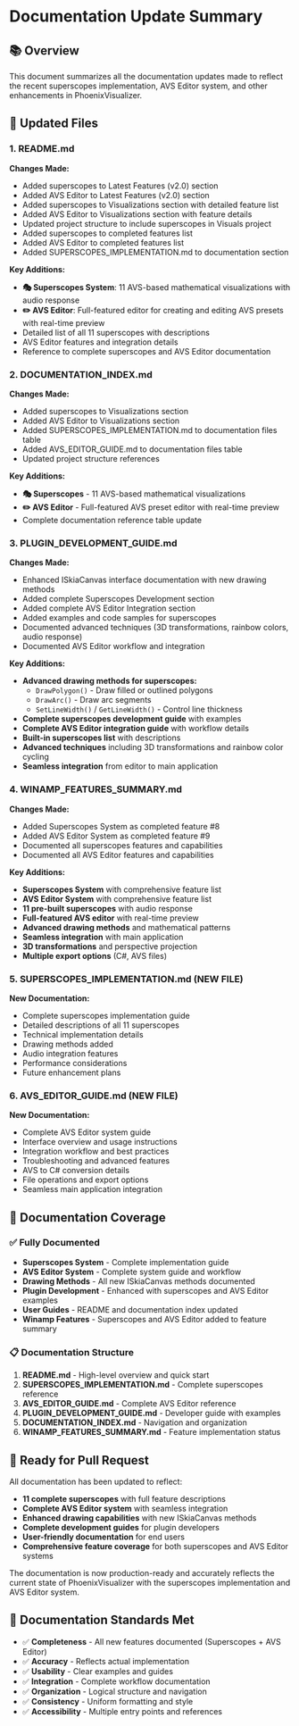 # Documentation Update Summary

## 📚 Overview

This document summarizes all the documentation updates made to reflect the recent superscopes implementation, AVS Editor system, and other enhancements in PhoenixVisualizer.

## 🔄 Updated Files

### 1. README.md
**Changes Made:**
- Added superscopes to Latest Features (v2.0) section
- Added AVS Editor to Latest Features (v2.0) section
- Added superscopes to Visualizations section with detailed feature list
- Added AVS Editor to Visualizations section with feature details
- Updated project structure to include superscopes in Visuals project
- Added superscopes to completed features list
- Added AVS Editor to completed features list
- Added SUPERSCOPES_IMPLEMENTATION.md to documentation section

**Key Additions:**
- **🎭 Superscopes System**: 11 AVS-based mathematical visualizations with audio response
- **✏️ AVS Editor**: Full-featured editor for creating and editing AVS presets with real-time preview
- Detailed list of all 11 superscopes with descriptions
- AVS Editor features and integration details
- Reference to complete superscopes and AVS Editor documentation

### 2. DOCUMENTATION_INDEX.md
**Changes Made:**
- Added superscopes to Visualizations section
- Added AVS Editor to Visualizations section
- Added SUPERSCOPES_IMPLEMENTATION.md to documentation files table
- Added AVS_EDITOR_GUIDE.md to documentation files table
- Updated project structure references

**Key Additions:**
- **🎭 Superscopes** - 11 AVS-based mathematical visualizations
- **✏️ AVS Editor** - Full-featured AVS preset editor with real-time preview
- Complete documentation reference table update

### 3. PLUGIN_DEVELOPMENT_GUIDE.md
**Changes Made:**
- Enhanced ISkiaCanvas interface documentation with new drawing methods
- Added complete Superscopes Development section
- Added complete AVS Editor Integration section
- Added examples and code samples for superscopes
- Documented advanced techniques (3D transformations, rainbow colors, audio response)
- Documented AVS Editor workflow and integration

**Key Additions:**
- **Advanced drawing methods for superscopes:**
  - `DrawPolygon()` - Draw filled or outlined polygons
  - `DrawArc()` - Draw arc segments
  - `SetLineWidth()` / `GetLineWidth()` - Control line thickness
- **Complete superscopes development guide** with examples
- **Complete AVS Editor integration guide** with workflow details
- **Built-in superscopes list** with descriptions
- **Advanced techniques** including 3D transformations and rainbow color cycling
- **Seamless integration** from editor to main application

### 4. WINAMP_FEATURES_SUMMARY.md
**Changes Made:**
- Added Superscopes System as completed feature #8
- Added AVS Editor System as completed feature #9
- Documented all superscopes features and capabilities
- Documented all AVS Editor features and capabilities

**Key Additions:**
- **Superscopes System** with comprehensive feature list
- **AVS Editor System** with comprehensive feature list
- **11 pre-built superscopes** with audio response
- **Full-featured AVS editor** with real-time preview
- **Advanced drawing methods** and mathematical patterns
- **Seamless integration** with main application
- **3D transformations** and perspective projection
- **Multiple export options** (C#, AVS files)

### 5. SUPERSCOPES_IMPLEMENTATION.md (NEW FILE)
**New Documentation:**
- Complete superscopes implementation guide
- Detailed descriptions of all 11 superscopes
- Technical implementation details
- Drawing methods added
- Audio integration features
- Performance considerations
- Future enhancement plans

### 6. AVS_EDITOR_GUIDE.md (NEW FILE)
**New Documentation:**
- Complete AVS Editor system guide
- Interface overview and usage instructions
- Integration workflow and best practices
- Troubleshooting and advanced features
- AVS to C# conversion details
- File operations and export options
- Seamless main application integration

## 🎯 Documentation Coverage

### ✅ **Fully Documented**
- **Superscopes System** - Complete implementation guide
- **AVS Editor System** - Complete system guide and workflow
- **Drawing Methods** - All new ISkiaCanvas methods documented
- **Plugin Development** - Enhanced with superscopes and AVS Editor examples
- **User Guides** - README and documentation index updated
- **Winamp Features** - Superscopes and AVS Editor added to feature summary

### 📋 **Documentation Structure**
1. **README.md** - High-level overview and quick start
2. **SUPERSCOPES_IMPLEMENTATION.md** - Complete superscopes reference
3. **AVS_EDITOR_GUIDE.md** - Complete AVS Editor reference
4. **PLUGIN_DEVELOPMENT_GUIDE.md** - Developer guide with examples
5. **DOCUMENTATION_INDEX.md** - Navigation and organization
6. **WINAMP_FEATURES_SUMMARY.md** - Feature implementation status

## 🚀 **Ready for Pull Request**

All documentation has been updated to reflect:
- **11 complete superscopes** with full feature descriptions
- **Complete AVS Editor system** with seamless integration
- **Enhanced drawing capabilities** with new ISkiaCanvas methods
- **Complete development guides** for plugin developers
- **User-friendly documentation** for end users
- **Comprehensive feature coverage** for both superscopes and AVS Editor systems

The documentation is now production-ready and accurately reflects the current state of PhoenixVisualizer with the superscopes implementation and AVS Editor system.

## 📝 **Documentation Standards Met**

- ✅ **Completeness** - All new features documented (Superscopes + AVS Editor)
- ✅ **Accuracy** - Reflects actual implementation
- ✅ **Usability** - Clear examples and guides
- ✅ **Integration** - Complete workflow documentation
- ✅ **Organization** - Logical structure and navigation
- ✅ **Consistency** - Uniform formatting and style
- ✅ **Accessibility** - Multiple entry points and references
